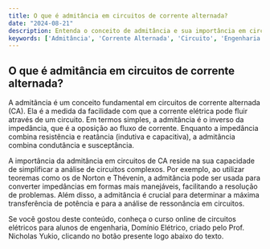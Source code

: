 ```yaml
---
title: O que é admitância em circuitos de corrente alternada?
date: "2024-08-21"
description: Entenda o conceito de admitância e sua importância em circuitos de corrente alternada.
keywords: ['Admitância', 'Corrente Alternada', 'Circuito', 'Engenharia Elétrica']
---
```


## O que é admitância em circuitos de corrente alternada?

A admitância é um conceito fundamental em circuitos de corrente alternada (CA). Ela é a medida da facilidade com que a corrente elétrica pode fluir através de um circuito. Em termos simples, a admitância é o inverso da impedância, que é a oposição ao fluxo de corrente. Enquanto a impedância combina resistência e reatância (indutiva e capacitiva), a admitância combina condutância e susceptância.

A importância da admitância em circuitos de CA reside na sua capacidade de simplificar a análise de circuitos complexos. Por exemplo, ao utilizar teoremas como os de Norton e Thévenin, a admitância pode ser usada para converter impedâncias em formas mais manejáveis, facilitando a resolução de problemas. Além disso, a admitância é crucial para determinar a máxima transferência de potência e para a análise de ressonância em circuitos.

Se você gostou deste conteúdo, conheça o curso online de circuitos elétricos para alunos de engenharia, Domínio Elétrico, criado pelo Prof. Nicholas Yukio, clicando no botão presente logo abaixo do texto.
